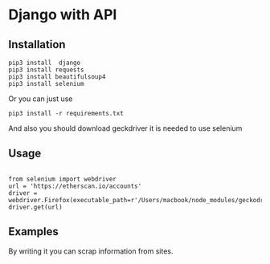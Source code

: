# Django with API




<h2>Installation</h2>

```
pip3 install  django
pip3 install requests
pip3 install beautifulsoup4
pip3 install selenium
```
Or you can just use 

```
pip3 install -r requirements.txt
```

And also you should download geckdriver it is needed to use selenium

<h2>Usage </h2>

```

from selenium import webdriver
url = 'https://etherscan.io/accounts'
driver = webdriver.Firefox(executable_path=r'/Users/macbook/node_modules/geckodriver/geckodriver')
driver.get(url)

```

<h2>Examples</h2>
By writing it you can scrap information from sites.
